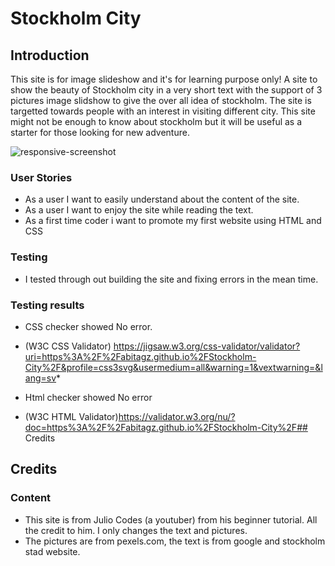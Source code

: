 # Stockholm City 
## Introduction
This site is for image slideshow and it's for learning purpose only! 
A site to show the beauty of Stockholm city in a very short text with the support of 3 pictures image slidshow to give the over all idea of stockholm. The site is targetted towards people with an interest in visiting different city. This site might not be enough to know about stockholm but it will be useful as a starter for those looking for new adventure.


![responsive-screenshot](https://user-images.githubusercontent.com/87263683/135176269-0c77f79a-6d7d-4720-b2ef-be9af03ed89c.png)



### User Stories
* As a user I want to easily understand about the content of the site.
* As a user I want to enjoy the site while reading the text.
* As a first time coder i want to promote my first website using HTML and CSS

### Testing
* I tested through out building the site and fixing errors in the mean time.
### Testing results
* CSS checker showed No error. 
* (W3C CSS Validator) https://jigsaw.w3.org/css-validator/validator?uri=https%3A%2F%2Fabitagz.github.io%2FStockholm-City%2F&profile=css3svg&usermedium=all&warning=1&vextwarning=&lang=sv* 

* Html checker showed No error
* (W3C HTML Validator)https://validator.w3.org/nu/?doc=https%3A%2F%2Fabitagz.github.io%2FStockholm-City%2F## Credits

## Credits
### Content  
* This site is from Julio Codes (a youtuber) from his beginner tutorial. All the credit to him. I only changes the text and pictures.
* The pictures are from pexels.com, the text is from google and stockholm stad website.
